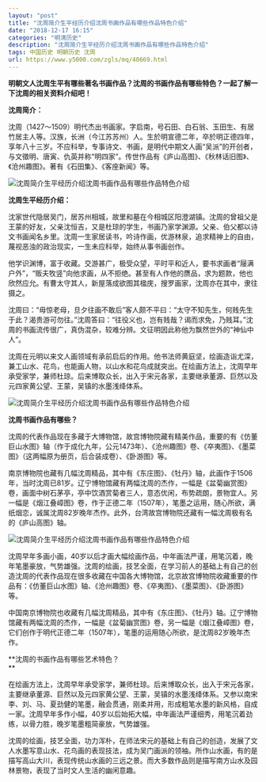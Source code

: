 ```yaml
---
layout: "post"
title: "沈周简介生平经历介绍沈周书画作品有哪些作品特色介绍"
date: "2018-12-17 16:15"
categories: "明清历史"
description: "沈周简介生平经历介绍沈周书画作品有哪些作品特色介绍"
tags: 中国历史 明朝历史 沈周
url: https://www.y5000.com/zgls/mq/40669.html
---
```






**明朝文人沈周生平有哪些著名书画作品？沈周的书画作品有哪些特色？一起了解一下沈周的相关资料介绍吧！**

 **沈周简介：**

沈周（1427～1509）明代杰出书画家。字启南，号石田、白石翁、玉田生、有居竹居主人等。汉族，长洲（今江苏苏州）人。生於明宣德二年，卒於明正德四年，享年八十三岁。不应科举，专事诗文、书画，是明代中期文人画“吴派”的开创者，与文徵明、唐寅、仇英并称“明四家”。传世作品有《庐山高图》、《秋林话旧图》、《沧州趣图》。著有《石田集》、《客座新闻》等。

![沈周简介生平经历介绍沈周书画作品有哪些作品特色介绍](https://img.y5000.com/uploads/allimg/190128/ca770181d16e5a506335797fde8465a6.jpg)

 **沈周生平经历介绍：**

沈家世代隐居吴门，居苏州相城，故里和墓在今相城区阳澄湖镇。沈周的曾祖父是王蒙的好友，父亲沈恒吉，又是杜琼的学生，书画乃家学渊源。父亲、伯父都以诗文书画闻名乡里。沈周一生家居读书，吟诗作画，优游林泉，追求精神上的自由，蔑视恶浊的政治现实，一生未应科举，始终从事书画创作。

他学识渊博，富于收藏。交游甚广，极受众望，平时平和近人，要书求画者“屦满户外”，“贩夫牧竖”向他求画，从不拒绝。甚至有人作他的赝品，求为题款，他也欣然应允。有曹太守其人，新屋落成欲图其楹庑，搜罗画家，沈周亦在其中，隶往摄之。

沈周曰：“毋惊老母，旦夕往画不敢后”客人颇不平曰：“太守不知先生，何贱先生于此？渴贵游可勿往。”沈周答曰：“往役义也，岂有贱哉？谒而求免，乃贱耳。”沈周的书画流传很广，真伪混杂，较难分辨。文征明因此称他为飘然世外的“神仙中人”。

沈周在元明以来文人画领域有承前启后的作用。他书法师黄庭坚，绘画造诣尤深，兼工山水、花鸟，也能画人物，以山水和花鸟成就突出。在绘画方法上，沈周早年承受家学，兼师杜琼。后来博取众长，出入于宋元各家，主要继承董源、巨然以及元四家黄公望、王蒙，吴镇的水墨浅绛体系。

![沈周简介生平经历介绍沈周书画作品有哪些作品特色介绍](https://img.y5000.com/uploads/allimg/190128/17edfb8529135d70440c70b49faf0797.jpg)

 **沈周书画作品有哪些？**

沈周的代表作品现在多藏于大博物馆，故宫博物院藏有精美作品，重要的有《仿董巨山水图》轴（作于成化九年，公元1473年）、《沧州趣图》卷、《卒夷图》、《墨菜图》（这两幅原为册页，后合装成卷）、《卧游图》等。

南京博物院也藏有几幅沈周精品，其中有《东庄图》、《牡丹》轴，此画作于1506年，当时沈周已81岁。辽宁博物馆藏有两幅沈周的杰作，一幅是《盆菊幽赏图》卷，画面中树石茅亭，亭中饮酒赏菊者三人，意态优闲，布势疏朗，景物宜人。另一幅是《烟江叠嶂图》卷，作于正德二年（1507年），笔墨之运用，随心所欲，满纸烟恋，诚属沈周82岁晚年杰作。此外，台湾故宫博物院还藏有一幅沈周极有名的《庐山高图》轴。

![沈周简介生平经历介绍沈周书画作品有哪些作品特色介绍](https://img.y5000.com/uploads/allimg/190128/20dd3bc9a3a066e9506de4a8387c9f34.jpg)

沈周早年多画小画，40岁以后才画大幅绘画作品，中年画法严谨，用笔沉着，晚年笔墨豪放，气势雄强。沈周的绘画，技艺全面，在学习前人的基础上有自己的创造沈周的代表作品现在很多收藏在中国各大博物馆，北京故宫博物院收藏重要的作品有：《仿董巨山水图》轴、《沧州趣图》卷、《卒夷图》、《墨菜图》、《卧游图》等。  

中国南京博物院也收藏有几幅沈周精品，其中有《东庄图》、《牡丹》轴。辽宁博物馆藏有两幅沈周的杰作，一幅是《盆菊幽赏图》卷，另一幅是《烟江叠嶂图》卷，它们创作于明代正德二年（1507年），笔墨的运用随心所欲，是沈周82岁晚年杰作。

 **沈周的书画作品有哪些艺术特色？  
**

在绘画方法上，沈周早年承受家学，兼师杜琼。后来博取众长，出入于宋元各家，主要继承董源、巨然以及元四家黄公望、王蒙，吴镇的水墨浅绛体系。又参以南宋李、刘、马、夏劲健的笔墨，融会贯通，刚柔并用，形成粗笔水墨的新风格，自成一家。沈周早年多作小幅，40岁以后始拓大幅，中年画法严谨细秀，用笔沉着劲练，以骨力胜，晚岁笔墨粗简豪放，气势雄强。

沈周的绘画，技艺全面，功力浑朴，在师法宋元的基础上有自己的创造，发展了文人水墨写意山水、花鸟画的表现技法，成为吴门画派的领袖。所作山水画，有的是描写高山大川，表现传统山水画的三远之景。而大多数作品则是描写南方山水及园林景物，表现了当时文人生活的幽闲意趣。
